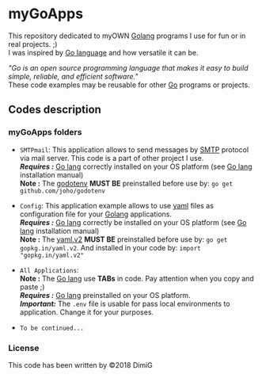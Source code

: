 myGoApps
========
This repository dedicated to myOWN [Golang][golang] programs I use for fun or in real projects. ;)  
I was inspired by [Go language][golang] and how versatile it can be.  

*"Go is an open source programming language that makes it easy to build simple, reliable, and efficient software."*  
These code examples may be reusable for other [Go][golang] programs or projects.  

Codes description
-----------------

### myGoApps folders

* `SMTPmail`: This application allows to send messages by [SMTP][smtp] protocol via mail server. This code is a part of other project I use.  
   ***Requires :*** [Go lang][golang] correctly installed on your OS platform (see [Go lang][golang] installation manual)  
   **Note :** The [godotenv][godotenv] **MUST BE** preinstalled before use by: `go get github.com/joho/godotenv`  

* `Config`: This application example allows to use [yaml][yaml] files as configuration file for your [Golang][golang] applications.  
   ***Requires :*** [Go lang][golang] correctly be installed on your OS platform (see [Go lang][golang] installation manual)  
   **Note :** The [yaml.v2][yamlv2] **MUST BE** preinstalled before use by: `go get gopkg.in/yaml.v2`. And installed in your code by: `import "gopkg.in/yaml.v2"`  

* `All Applications`:  
   **Note :** The [Go lang][golang] use **TABs** in code. Pay attention when you copy and paste ;)  
   ***Requires :*** [Go lang][golang] preinstalled on your OS platform.  
   ***Important:*** The `.env` file is usable for pass local environments to application. Change it for your purposes.  

* `To be continued...`  

### License  

This code has been written by ©2018 DimiG  

[golang]:https://golang.org
[godotenv]:https://github.com/joho/godotenv
[smtp]:https://en.wikipedia.org/wiki/Simple_Mail_Transfer_Protocol
[yaml]:https://en.wikipedia.org/wiki/YAML
[yamlv2]:https://gopkg.in/yaml.v2

